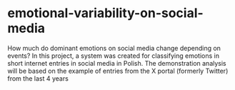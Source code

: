 # emotional-variability-on-social-media
How much do dominant emotions on social media change depending on events? In this project, a system was created for classifying emotions in short internet entries in social media in Polish. The demonstration analysis will be based on the example of entries from the X portal (formerly Twitter) from the last 4 years 
